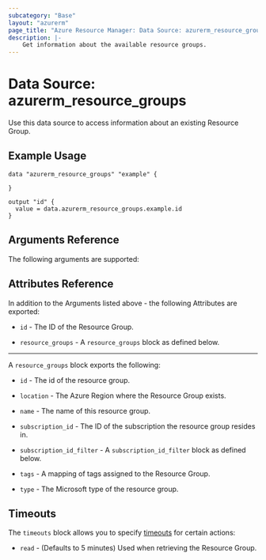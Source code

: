 ```yaml
---
subcategory: "Base"
layout: "azurerm"
page_title: "Azure Resource Manager: Data Source: azurerm_resource_groups"
description: |-
    Get information about the available resource groups.
---
```


# Data Source: azurerm_resource_groups

Use this data source to access information about an existing Resource Group.

## Example Usage

```hcl
data "azurerm_resource_groups" "example" {

}

output "id" {
  value = data.azurerm_resource_groups.example.id
}
```

## Arguments Reference

The following arguments are supported:



## Attributes Reference

In addition to the Arguments listed above - the following Attributes are exported: 

* `id` - The ID of the Resource Group.

* `resource_groups` - A `resource_groups` block as defined below.

---

A `resource_groups` block exports the following:

* `id` - The id of the resource group.

* `location` - The Azure Region where the Resource Group exists.

* `name` - The name of this resource group.

* `subscription_id` - The ID of the subscription the resource group resides in.

* `subscription_id_filter` - A `subscription_id_filter` block as defined below.

* `tags` - A mapping of tags assigned to the Resource Group.

* `type` - The Microsoft type of the resource group.

## Timeouts

The `timeouts` block allows you to specify [timeouts](https://www.terraform.io/docs/configuration/resources.html#timeouts) for certain actions:

* `read` - (Defaults to 5 minutes) Used when retrieving the Resource Group.